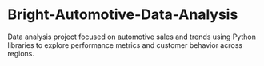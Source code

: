 # Bright-Automotive-Data-Analysis
Data analysis project focused on automotive sales and trends using Python libraries to explore performance metrics and customer behavior across regions.
